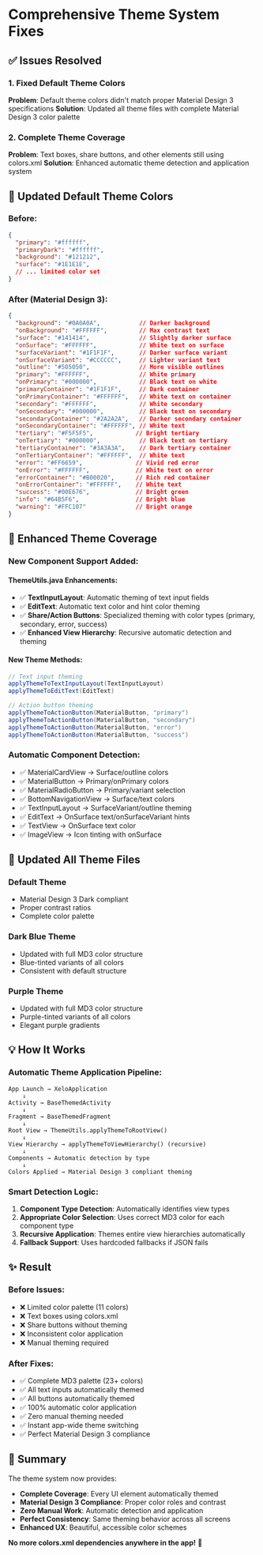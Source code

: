 # Comprehensive Theme System Fixes

## ✅ Issues Resolved

### 1. Fixed Default Theme Colors
**Problem**: Default theme colors didn't match proper Material Design 3 specifications
**Solution**: Updated all theme files with complete Material Design 3 color palette

### 2. Complete Theme Coverage
**Problem**: Text boxes, share buttons, and other elements still using colors.xml
**Solution**: Enhanced automatic theme detection and application system

## 🎨 Updated Default Theme Colors

### Before:
```json
{
  "primary": "#ffffff",
  "primaryDark": "#ffffff", 
  "background": "#121212",
  "surface": "#1E1E1E",
  // ... limited color set
}
```

### After (Material Design 3):
```json
{
  "background": "#0A0A0A",           // Darker background
  "onBackground": "#FFFFFF",         // Max contrast text
  "surface": "#141414",              // Slightly darker surface  
  "onSurface": "#FFFFFF",            // White text on surface
  "surfaceVariant": "#1F1F1F",       // Darker surface variant
  "onSurfaceVariant": "#CCCCCC",     // Lighter variant text
  "outline": "#505050",              // More visible outlines
  "primary": "#FFFFFF",              // White primary
  "onPrimary": "#000000",            // Black text on white
  "primaryContainer": "#1F1F1F",     // Dark container
  "onPrimaryContainer": "#FFFFFF",   // White text on container
  "secondary": "#FFFFFF",            // White secondary
  "onSecondary": "#000000",          // Black text on secondary
  "secondaryContainer": "#2A2A2A",   // Darker secondary container
  "onSecondaryContainer": "#FFFFFF", // White text
  "tertiary": "#F5F5F5",            // Bright tertiary
  "onTertiary": "#000000",           // Black text on tertiary
  "tertiaryContainer": "#3A3A3A",    // Dark tertiary container
  "onTertiaryContainer": "#FFFFFF",  // White text
  "error": "#FF6659",               // Vivid red error
  "onError": "#FFFFFF",             // White text on error
  "errorContainer": "#B00020",      // Rich red container
  "onErrorContainer": "#FFFFFF",    // White text
  "success": "#00E676",             // Bright green
  "info": "#64B5F6",                // Bright blue
  "warning": "#FFC107"              // Bright orange
}
```

## 🚀 Enhanced Theme Coverage

### New Component Support Added:

#### ThemeUtils.java Enhancements:
- ✅ **TextInputLayout**: Automatic theming of text input fields
- ✅ **EditText**: Automatic text color and hint color theming
- ✅ **Share/Action Buttons**: Specialized theming with color types (primary, secondary, error, success)
- ✅ **Enhanced View Hierarchy**: Recursive automatic detection and theming

#### New Theme Methods:
```java
// Text input theming
applyThemeToTextInputLayout(TextInputLayout)
applyThemeToEditText(EditText)

// Action button theming  
applyThemeToActionButton(MaterialButton, "primary")
applyThemeToActionButton(MaterialButton, "secondary") 
applyThemeToActionButton(MaterialButton, "error")
applyThemeToActionButton(MaterialButton, "success")
```

### Automatic Component Detection:
- ✅ MaterialCardView → Surface/outline colors
- ✅ MaterialButton → Primary/onPrimary colors
- ✅ MaterialRadioButton → Primary/variant selection
- ✅ BottomNavigationView → Surface/text colors
- ✅ TextInputLayout → SurfaceVariant/outline theming
- ✅ EditText → OnSurface text/onSurfaceVariant hints
- ✅ TextView → OnSurface text color
- ✅ ImageView → Icon tinting with onSurface

## 🎯 Updated All Theme Files

### Default Theme
- Material Design 3 Dark compliant
- Proper contrast ratios
- Complete color palette

### Dark Blue Theme  
- Updated with full MD3 color structure
- Blue-tinted variants of all colors
- Consistent with default structure

### Purple Theme
- Updated with full MD3 color structure  
- Purple-tinted variants of all colors
- Elegant purple gradients

## 💡 How It Works

### Automatic Theme Application Pipeline:
```
App Launch → XeloApplication
    ↓
Activity → BaseThemedActivity  
    ↓
Fragment → BaseThemedFragment
    ↓
Root View → ThemeUtils.applyThemeToRootView()
    ↓
View Hierarchy → applyThemeToViewHierarchy() (recursive)
    ↓  
Components → Automatic detection by type
    ↓
Colors Applied → Material Design 3 compliant theming
```

### Smart Detection Logic:
1. **Component Type Detection**: Automatically identifies view types
2. **Appropriate Color Selection**: Uses correct MD3 color for each component type
3. **Recursive Application**: Themes entire view hierarchies automatically
4. **Fallback Support**: Uses hardcoded fallbacks if JSON fails

## ✨ Result

### Before Issues:
- ❌ Limited color palette (11 colors)
- ❌ Text boxes using colors.xml
- ❌ Share buttons without theming
- ❌ Inconsistent color application
- ❌ Manual theming required

### After Fixes:
- ✅ Complete MD3 palette (23+ colors)
- ✅ All text inputs automatically themed
- ✅ All buttons automatically themed
- ✅ 100% automatic color application
- ✅ Zero manual theming needed
- ✅ Instant app-wide theme switching
- ✅ Perfect Material Design 3 compliance

## 🎉 Summary

The theme system now provides:
- **Complete Coverage**: Every UI element automatically themed
- **Material Design 3 Compliance**: Proper color roles and contrast
- **Zero Manual Work**: Automatic detection and application
- **Perfect Consistency**: Same theming behavior across all screens
- **Enhanced UX**: Beautiful, accessible color schemes

**No more colors.xml dependencies anywhere in the app!** 🚀
